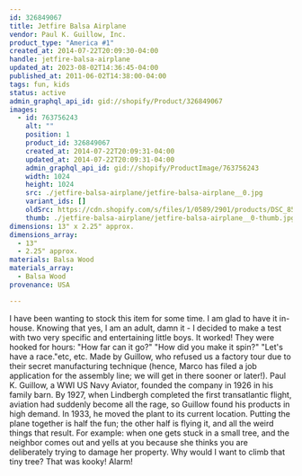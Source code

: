 ```yaml
---
id: 326849067
title: Jetfire Balsa Airplane
vendor: Paul K. Guillow, Inc.
product_type: "America #1"
created_at: 2014-07-22T20:09:30-04:00
handle: jetfire-balsa-airplane
updated_at: 2023-08-02T14:36:45-04:00
published_at: 2011-06-02T14:38:00-04:00
tags: fun, kids
status: active
admin_graphql_api_id: gid://shopify/Product/326849067
images:
  - id: 763756243
    alt: ""
    position: 1
    product_id: 326849067
    created_at: 2014-07-22T20:09:31-04:00
    updated_at: 2014-07-22T20:09:31-04:00
    admin_graphql_api_id: gid://shopify/ProductImage/763756243
    width: 1024
    height: 1024
    src: ./jetfire-balsa-airplane/jetfire-balsa-airplane__0.jpg
    variant_ids: []
    oldSrc: https://cdn.shopify.com/s/files/1/0589/2901/products/DSC_8524.jpeg?v=1406074171
    thumb: ./jetfire-balsa-airplane/jetfire-balsa-airplane__0-thumb.jpg
dimensions: 13" x 2.25" approx.
dimensions_array:
  - 13"
  - 2.25" approx.
materials: Balsa Wood
materials_array:
  - Balsa Wood
provenance: USA

---
```


I have been wanting to stock this item for some time. I am glad to have it in-house. Knowing that yes, I am an adult, damn it - I decided to make a test with two very specific and entertaining little boys. It worked! They were hooked for hours: "How far can it go?" "How did you make it spin?" "Let's have a race."etc, etc. Made by Guillow, who refused us a factory tour due to their secret manufacturing technique (hence, Marco has filed a job application for the assembly line; we will get in there sooner or later!). Paul K. Guillow, a WWI US Navy Aviator, founded the company in 1926 in his family barn. By 1927, when Lindbergh completed the first transatlantic flight, aviation had suddenly become all the rage, so Guillow found his products in high demand. In 1933, he moved the plant to its current location. Putting the plane together is half the fun; the other half is flying it, and all the weird things that result. For example: when one gets stuck in a small tree, and the neighbor comes out and yells at you because she thinks you are deliberately trying to damage her property. Why would I want to climb that tiny tree? That was kooky! Alarm!
